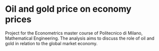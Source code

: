 # Oil and gold price on economy prices

Project for the Econometrics master course of Politecnico di Milano, Mathematical Engineering. The analysis aims to discuss the role of oil and gold in relation to the global market economy.
